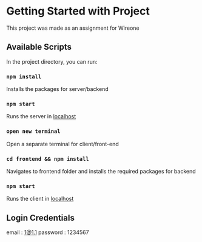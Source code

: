 # Getting Started with Project

This project was made as an assignment for Wireone

## Available Scripts

In the project directory, you can run:

### `npm install`

Installs the packages for server/backend

### `npm start`

Runs the server in [localhost](http://localhost:4154)

### `open new terminal`

Open a separate terminal for client/front-end

### `cd frontend && npm install`

Navigates to frontend folder and installs the required packages for backend

### `npm start`

Runs the client in [localhost](http://localhost:3000)

## Login Credentials

email : 1@1.1
password : 1234567
